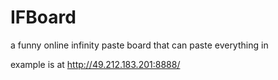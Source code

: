 IFBoard
=======

a funny online infinity paste board that can paste everything in

example is at http://49.212.183.201:8888/

